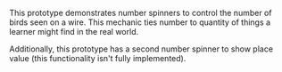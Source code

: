 This prototype demonstrates number spinners to control the number of birds seen on a wire. This mechanic ties number to quantity of things a learner might find in the real world.

Additionally, this prototype has a second number spinner to show place value (this functionality isn't fully implemented).